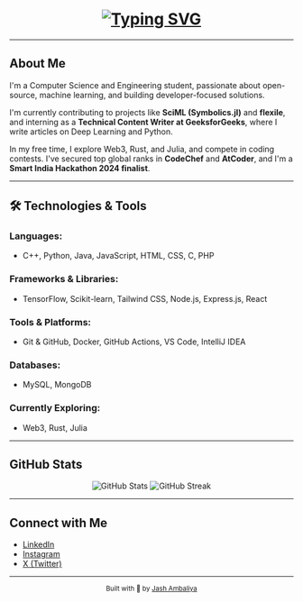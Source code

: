 <h1 align="center">
  <a href="https://github.com/AJ0070">
    <img src="https://readme-typing-svg.demolab.com/?font=Fira+Code&size=30&duration=3000&pause=1000&color=808080&center=true&width=435&lines=Hi%2C+I%27m+Jash+Ambaliya" alt="Typing SVG" />
  </a>
</h1>

---

##  About Me

I'm a Computer Science and Engineering student, passionate about open-source, machine learning, and building developer-focused solutions.

I'm currently contributing to projects like **SciML (Symbolics.jl)** and **flexile**, and interning as a **Technical Content Writer at GeeksforGeeks**, where I write articles on Deep Learning and Python.

In my free time, I explore Web3, Rust, and Julia, and compete in coding contests. I've secured top global ranks in **CodeChef** and **AtCoder**, and I'm a **Smart India Hackathon 2024 finalist**.

---

## 🛠 Technologies & Tools

### Languages:
- C++, Python, Java, JavaScript, HTML, CSS, C, PHP

### Frameworks & Libraries:
- TensorFlow, Scikit-learn, Tailwind CSS, Node.js, Express.js, React

### Tools & Platforms:
- Git & GitHub, Docker, GitHub Actions, VS Code, IntelliJ IDEA

### Databases:
- MySQL, MongoDB

### Currently Exploring:
- Web3, Rust, Julia

---

##  GitHub Stats

<p align="center">
  <img src="https://github-readme-stats.vercel.app/api?username=AJ0070&show_icons=true&theme=transparent&hide_border=true&card_width=400" alt="GitHub Stats"/>
  <img src="https://streak-stats.demolab.com?user=AJ0070&theme=transparent&hide_border=true&date_format=j%20M%5B%20Y%5D&card_width=400" alt="GitHub Streak"/>
</p>

---

##  Connect with Me

- [LinkedIn](https://linkedin.com/in/jash-ambaliya-a11651309)
- [Instagram](https://instagram.com/jash_070_)
- [X (Twitter)](https://x.com/jash_0070)

---

<p align="center"><sub>Built with 💙 by <a href="https://github.com/AJ0070">Jash Ambaliya</a></sub></p>

